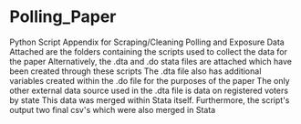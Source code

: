 # Polling_Paper
Python Script Appendix for Scraping/Cleaning Polling and Exposure Data
Attached are the folders containing the scripts used to collect the data for the paper
Alternatively, the .dta and .do stata files are attached which have been created through these scripts
The .dta file also has additional variables created within the .do file for the purposes of the paper
The only other external data source used in the .dta file is data on registered voters by state
This data was merged within Stata itself.
Furthermore, the script's output two final csv's which were also merged in Stata
